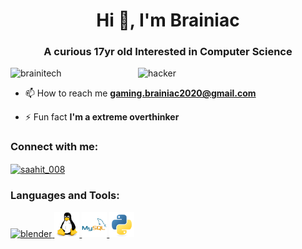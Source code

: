 <h1 align="center">Hi 👋, I'm Brainiac</h1>
<h3 align="center">A curious 17yr old Interested in Computer Science</h3>

<img align="right" alt="hacker" width="300" src="https://user-images.githubusercontent.com/116993889/212463060-c4ca547f-63e5-41b1-8673-25606009e301.gif">

<p align="left"> <img src="https://komarev.com/ghpvc/?username=brainitech&label=Profile%20views&color=0e75b6&style=flat" alt="brainitech" /> </p>

- 📫 How to reach me **gaming.brainiac2020@gmail.com**

- ⚡ Fun fact **I'm a extreme overthinker**

<h3 align="left">Connect with me:</h3>
<p align="left">
<a href="https://instagram.com/saahit_008" target="blank"><img align="center" src="https://raw.githubusercontent.com/rahuldkjain/github-profile-readme-generator/master/src/images/icons/Social/instagram.svg" alt="saahit_008" height="30" width="40" /></a>
</p>

<h3 align="left">Languages and Tools:</h3>
<p align="left"> <a href="https://www.blender.org/" target="_blank" rel="noreferrer"> <img src="https://download.blender.org/branding/community/blender_community_badge_white.svg" alt="blender" width="40" height="40"/> </a> <a href="https://www.linux.org/" target="_blank" rel="noreferrer"> <img src="https://raw.githubusercontent.com/devicons/devicon/master/icons/linux/linux-original.svg" alt="linux" width="40" height="40"/> </a> <a href="https://www.mysql.com/" target="_blank" rel="noreferrer"> <img src="https://raw.githubusercontent.com/devicons/devicon/master/icons/mysql/mysql-original-wordmark.svg" alt="mysql" width="40" height="40"/> </a> <a href="https://www.python.org" target="_blank" rel="noreferrer"> <img src="https://raw.githubusercontent.com/devicons/devicon/master/icons/python/python-original.svg" alt="python" width="40" height="40"/> </a> </p>
